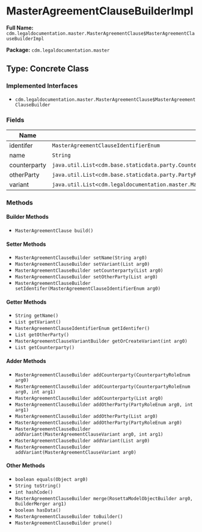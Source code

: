 # MasterAgreementClauseBuilderImpl

**Full Name:** `cdm.legaldocumentation.master.MasterAgreementClause$MasterAgreementClauseBuilderImpl`

**Package:** `cdm.legaldocumentation.master`

## Type: Concrete Class

### Implemented Interfaces

- `cdm.legaldocumentation.master.MasterAgreementClause$MasterAgreementClauseBuilder`

### Fields

| Name | Type | Description |
|------|------|-------------|
| identifer | `MasterAgreementClauseIdentifierEnum` |  |
| name | `String` |  |
| counterparty | `java.util.List<cdm.base.staticdata.party.CounterpartyRoleEnum>` |  |
| otherParty | `java.util.List<cdm.base.staticdata.party.PartyRoleEnum>` |  |
| variant | `java.util.List<cdm.legaldocumentation.master.MasterAgreementClauseVariant$MasterAgreementClauseVariantBuilder>` |  |

### Methods

#### Builder Methods

- `MasterAgreementClause build()`

#### Setter Methods

- `MasterAgreementClauseBuilder setName(String arg0)`
- `MasterAgreementClauseBuilder setVariant(List arg0)`
- `MasterAgreementClauseBuilder setCounterparty(List arg0)`
- `MasterAgreementClauseBuilder setOtherParty(List arg0)`
- `MasterAgreementClauseBuilder setIdentifer(MasterAgreementClauseIdentifierEnum arg0)`

#### Getter Methods

- `String getName()`
- `List getVariant()`
- `MasterAgreementClauseIdentifierEnum getIdentifer()`
- `List getOtherParty()`
- `MasterAgreementClauseVariantBuilder getOrCreateVariant(int arg0)`
- `List getCounterparty()`

#### Adder Methods

- `MasterAgreementClauseBuilder addCounterparty(CounterpartyRoleEnum arg0)`
- `MasterAgreementClauseBuilder addCounterparty(CounterpartyRoleEnum arg0, int arg1)`
- `MasterAgreementClauseBuilder addCounterparty(List arg0)`
- `MasterAgreementClauseBuilder addOtherParty(PartyRoleEnum arg0, int arg1)`
- `MasterAgreementClauseBuilder addOtherParty(List arg0)`
- `MasterAgreementClauseBuilder addOtherParty(PartyRoleEnum arg0)`
- `MasterAgreementClauseBuilder addVariant(MasterAgreementClauseVariant arg0, int arg1)`
- `MasterAgreementClauseBuilder addVariant(List arg0)`
- `MasterAgreementClauseBuilder addVariant(MasterAgreementClauseVariant arg0)`

#### Other Methods

- `boolean equals(Object arg0)`
- `String toString()`
- `int hashCode()`
- `MasterAgreementClauseBuilder merge(RosettaModelObjectBuilder arg0, BuilderMerger arg1)`
- `boolean hasData()`
- `MasterAgreementClauseBuilder toBuilder()`
- `MasterAgreementClauseBuilder prune()`

